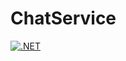 # ChatService
[![.NET](https://github.com/chethankumblekar/ChatService/actions/workflows/dotnet.yml/badge.svg)](https://github.com/chethankumblekar/ChatService/actions/workflows/dotnet.yml)
